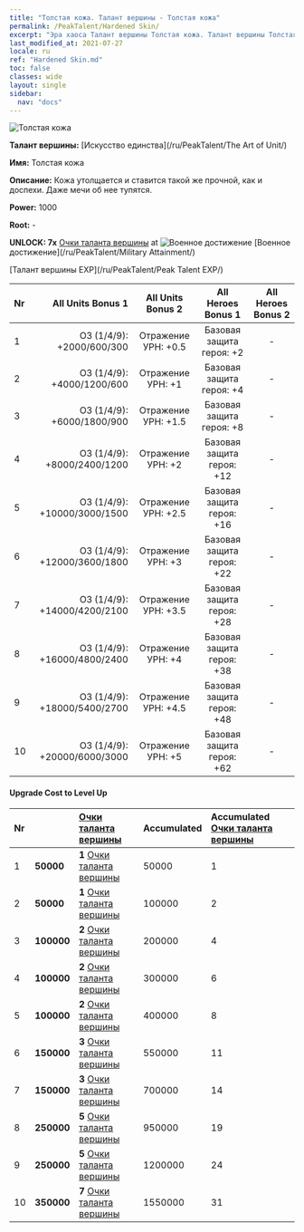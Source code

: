 ```yaml
---
title: "Толстая кожа. Талант вершины - Толстая кожа"
permalink: /PeakTalent/Hardened Skin/
excerpt: "Эра хаоса Талант вершины Толстая кожа. Талант вершины Толстая кожа. Толстая кожа"
last_modified_at: 2021-07-27
locale: ru
ref: "Hardened Skin.md"
toc: false
classes: wide
layout: single
sidebar:
  nav: "docs"
---
```


  ![Толстая кожа](/images/pt/talent_2007.png)

  **Талант вершины:** [Искусство единства](/ru/PeakTalent/The Art of Unit/)

  **Имя:** Толстая кожа

  **Описание:** Кожа утолщается и ставится такой же прочной, как и доспехи. Даже мечи об нее тупятся.

  **Power:** 1000

  **Root:** -

  **UNLOCK: 7x** [Очки таланта вершины](/ItemsRU/con_934/) at ![Военное достижение](/images/pt/talent_2006.png) [Военное достижение](/ru/PeakTalent/Military Attainment/)

  [Талант вершины EXP](/ru/PeakTalent/Peak Talent EXP/)

  | Nr | All Units Bonus 1 | All Units Bonus 2 | All Heroes Bonus 1 | All Heroes Bonus 2 |
  |:---|--------------:|:-------------:|:-------------:|:-------------:|
  | 1 | ОЗ (1/4/9): +2000/600/300 | Отражение УРН: +0.5 | Базовая защита героя: +2 | - |
  | 2 | ОЗ (1/4/9): +4000/1200/600 | Отражение УРН: +1 | Базовая защита героя: +4 | - |
  | 3 | ОЗ (1/4/9): +6000/1800/900 | Отражение УРН: +1.5 | Базовая защита героя: +8 | - |
  | 4 | ОЗ (1/4/9): +8000/2400/1200 | Отражение УРН: +2 | Базовая защита героя: +12 | - |
  | 5 | ОЗ (1/4/9): +10000/3000/1500 | Отражение УРН: +2.5 | Базовая защита героя: +16 | - |
  | 6 | ОЗ (1/4/9): +12000/3600/1800 | Отражение УРН: +3 | Базовая защита героя: +22 | - |
  | 7 | ОЗ (1/4/9): +14000/4200/2100 | Отражение УРН: +3.5 | Базовая защита героя: +28 | - |
  | 8 | ОЗ (1/4/9): +16000/4800/2400 | Отражение УРН: +4 | Базовая защита героя: +38 | - |
  | 9 | ОЗ (1/4/9): +18000/5400/2700 | Отражение УРН: +4.5 | Базовая защита героя: +48 | - |
  | 10 | ОЗ (1/4/9): +20000/6000/3000 | Отражение УРН: +5 | Базовая защита героя: +62 | - |


#### Upgrade Cost to Level Up

  | Nr | <i class="fas fa-coins"/> | [Очки таланта вершины](/ItemsRU/con_934/) | Accumulated <i class="fas fa-coins"/> | Accumulated [Очки таланта вершины](/ItemsRU/con_934/) |
  |:---|:--------------|:-------------|:-------------|:-------------|
  | 1 | **50000** | **1** [Очки таланта вершины](/ItemsRU/con_934/) | 50000 | 1 |
  | 2 | **50000** | **1** [Очки таланта вершины](/ItemsRU/con_934/) | 100000 | 2 |
  | 3 | **100000** | **2** [Очки таланта вершины](/ItemsRU/con_934/) | 200000 | 4 |
  | 4 | **100000** | **2** [Очки таланта вершины](/ItemsRU/con_934/) | 300000 | 6 |
  | 5 | **100000** | **2** [Очки таланта вершины](/ItemsRU/con_934/) | 400000 | 8 |
  | 6 | **150000** | **3** [Очки таланта вершины](/ItemsRU/con_934/) | 550000 | 11 |
  | 7 | **150000** | **3** [Очки таланта вершины](/ItemsRU/con_934/) | 700000 | 14 |
  | 8 | **250000** | **5** [Очки таланта вершины](/ItemsRU/con_934/) | 950000 | 19 |
  | 9 | **250000** | **5** [Очки таланта вершины](/ItemsRU/con_934/) | 1200000 | 24 |
  | 10 | **350000** | **7** [Очки таланта вершины](/ItemsRU/con_934/) | 1550000 | 31 |
